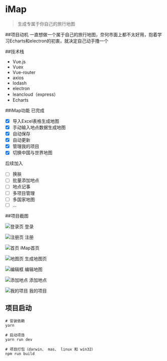 # iMap
>生成专属于你自己的旅行地图

##项目动机
一直想做一个属于自己的旅行地图，奈何市面上都不太好用，抱着学习Echarts和electron的初衷，就决定自己动手撸一个

##技术栈
* Vue.js
* Vuex
* Vue-router
* axios
* lodash
* electron
* leancloud（express）
* Echarts


##iMap功能
已完成

* [x]  导入Excel表格生成地图
* [x] 手动输入地点数据生成地图
* [x] 自动保存
* [x]  自动更新
* [x] 管理我的项目
* [x] 切换中国与世界地图

后续加入

* [ ] 换肤
* [ ] 批量添加地点
* [ ] 地点记事
* [ ] 多项目管理
* [ ] 多国家地图
* [ ] ...

##项目截图

![登录页](http://ojiq40lzd.bkt.clouddn.com/1.png)
登录

![注册页](http://ojiq40lzd.bkt.clouddn.com/2.png)
注册

![首页](http://ojiq40lzd.bkt.clouddn.com/3.png)
iMap首页

![地图页](http://ojiq40lzd.bkt.clouddn.com/5.png)
生成地图页

![编辑框](http://ojiq40lzd.bkt.clouddn.com/6.png)
编辑地图

![添加地点](http://ojiq40lzd.bkt.clouddn.com/7.png)
添加地点

![我的项目](http://ojiq40lzd.bkt.clouddn.com/8.png)
我的项目

## 项目启动
```
# 安装依赖
yarn

# 启动项目
yarn run dev

# 项目打包（darwin、 mas、 linux 和 win32）
npm run build

```
